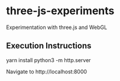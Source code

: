 # three-js-experiments
Experimentation with three.js and WebGL

## Execution Instructions
yarn install
python3 -m http.server

Navigate to http://localhost:8000

